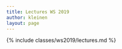 ```yaml
---
title: Lectures WS 2019
author: kleinen
layout: page
---
```


{% include classes/ws2019/lectures.md %}

